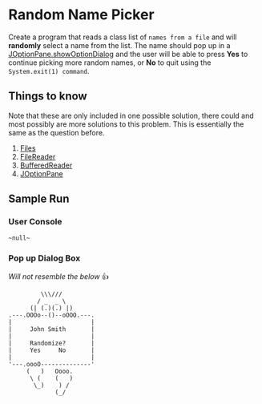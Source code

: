 # Random Name Picker
Create a program that reads a class list of `names from a file` and will **randomly** select a name from the list. The name should pop up in a [JOptionPane.showOptionDialog](https://docs.oracle.com/javase/tutorial/uiswing/components/dialog.html) and the user will be able to press **Yes** to continue picking more random names, or **No** to quit using the `System.exit(1) command`.

## Things to know
Note that these are only included in one possible solution, there could and most possibly are more solutions to this problem.
This is essentially the same as the question before.
1. [Files](https://docs.oracle.com/javase/7/docs/api/java/io/File.html)
2. [FileReader](https://docs.oracle.com/javase/7/docs/api/java/io/FileReader.html)
3. [BufferedReader](https://docs.oracle.com/javase/7/docs/api/java/io/BufferedReader.html)
4. [JOptionPane](https://docs.oracle.com/javase/tutorial/uiswing/components/dialog.html)

## Sample Run
### User Console
```
~null~
```
### Pop up Dialog Box
*Will not resemble the below* :+1:
```
         \\\///
        / _  _ \
      (| (.)(.) |)
.---.OOOo--()--oOOO.---.
|                      |
|     John Smith       |
|                      |
|     Randomize?       |
|     Yes     No       |
|                      |
'---.oooO--------------'
     (   )   Oooo.
      \ (    (   )
       \_)    ) /
             (_/

```
